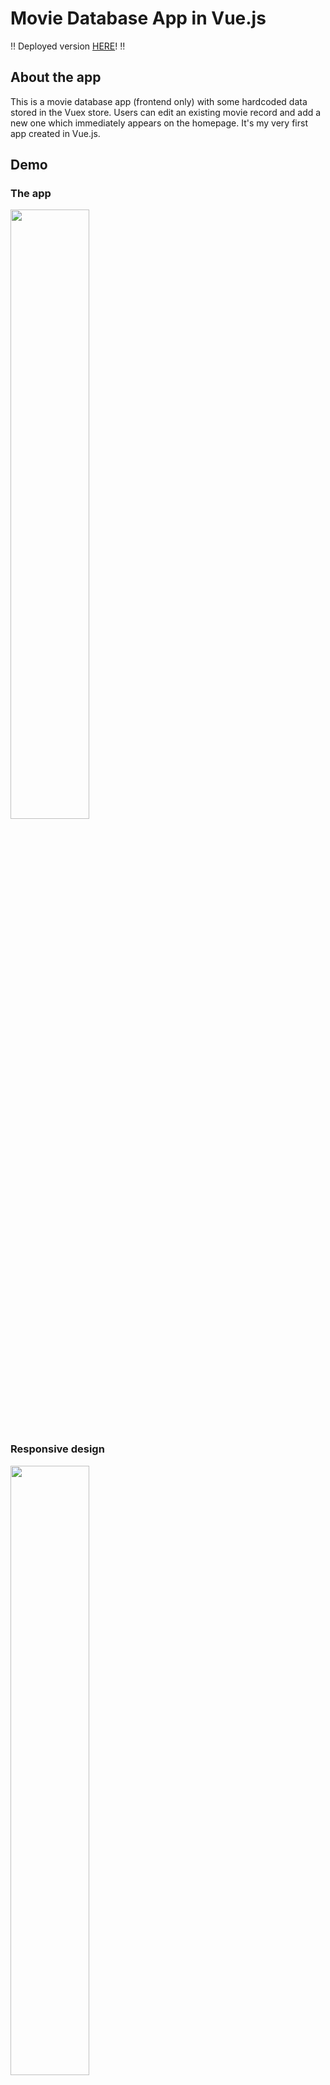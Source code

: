 # Movie Database App in Vue.js

:bangbang: Deployed version [HERE](https://hopeful-lalande-c18237.netlify.app/)! :bangbang:

## About the app

This is a movie database app (frontend only) with some hardcoded data stored in the Vuex store. Users can edit an existing movie record and add a new one which immediately appears on the homepage. It's my very first app created in Vue.js.

## Demo

### The app
<img src="https://media.giphy.com/media/f3e3wkrcwPpr9EDTAG/giphy.gif" width="50%" />

### Responsive design
<img src="https://media.giphy.com/media/iGpQLTKh3v3EYaCX8g/giphy.gif" width="50%" />

## Goals
My goal was to create a user-friendly app with responsive design in Vue.js, so I can learn a new framework, compare it with the one I worked in before (React) and get to know a state management library Vuex.

## Technologies

* Node.js
* Vue.js
* Vuex
* Vanilla CSS (including CSS Flexbox)

## Project board

Can be found [HERE](https://github.com/AnjaHrydziushka/movie-database-vue/projects)

## Git workflow

Summary of all pull requests can be found [HERE](https://github.com/AnjaHrydziushka/movie-database-vue/pull/6)

## How to install the app

* clone the app
* cd into your project
* install dependencies with `npm install`
* start the app with `npm run serve`
